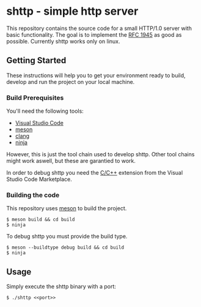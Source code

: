 # shttp - simple http server

This repository contains the source code for a small HTTP/1.0 server with basic functionality. The goal is to implement the [RFC 1945](https://tools.ietf.org/html/rfc1945) as good as possible. Currently shttp works only on linux.

## Getting Started

These instructions will help you to get your environment ready to build, develop and run the project on your local machine.

### Build Prerequisites

You'll need the following tools:

* [Visual Studio Code](https://code.visualstudio.com/)
* [meson](https://mesonbuild.com/)
* [clang](https://clang.llvm.org/)
* [ninja](https://ninja-build.org/)

However, this is just the tool chain used to develop shttp. Other tool chains might work aswell, but these are garantied to work.

In order to debug shttp you need the [C/C++](https://marketplace.visualstudio.com/items?itemName=ms-vscode.cpptools) extension from the Visual Studio Code Marketplace.

### Building the code

This repository uses [meson](https://mesonbuild.com/) to build the project.

```
$ meson build && cd build
$ ninja
```

To debug shttp you must provide the build type.

```
$ meson --buildtype debug build && cd build
$ ninja
```

## Usage

Simply execute the shttp binary with a port:

```
$ ./shttp <<port>>
```
